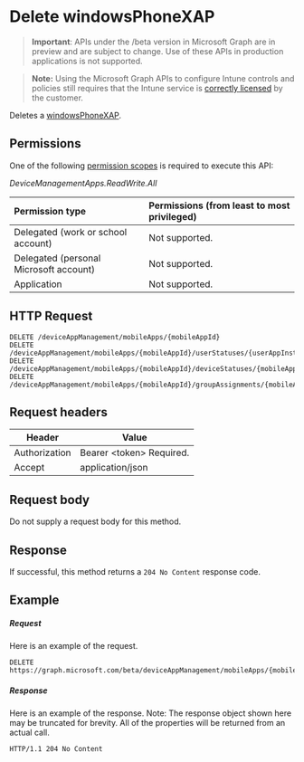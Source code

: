 ﻿# Delete windowsPhoneXAP

> **Important**: APIs under the /beta version in Microsoft Graph are in preview and are subject to change. Use of these APIs in production applications is not supported.

> **Note:** Using the Microsoft Graph APIs to configure Intune controls and policies still requires that the Intune service is [correctly licensed](https://go.microsoft.com/fwlink/?linkid=839381) by the customer.

Deletes a [windowsPhoneXAP](../resources/intune_apps_windowsphonexap.md).
## Permissions
One of the following [permission scopes](https://developer.microsoft.com/en-us/graph/docs/authorization/permission_scopes) is required to execute this API:

*DeviceManagementApps.ReadWrite.All*

|Permission type      | Permissions (from least to most privileged)              | 
|:--------------------|:---------------------------------------------------------| 
|Delegated (work or school account) | Not supported.    | 
|Delegated (personal Microsoft account) | Not supported.    | 
|Application | Not supported. | 

## HTTP Request
<!-- {
  "blockType": "ignored"
}
-->
```http
DELETE /deviceAppManagement/mobileApps/{mobileAppId}
DELETE /deviceAppManagement/mobileApps/{mobileAppId}/userStatuses/{userAppInstallStatusId}/app/
DELETE /deviceAppManagement/mobileApps/{mobileAppId}/deviceStatuses/{mobileAppInstallStatusId}/app/
DELETE /deviceAppManagement/mobileApps/{mobileAppId}/groupAssignments/{mobileAppGroupAssignmentId}/app/
```

## Request headers
|Header|Value|
|---|---|
|Authorization|Bearer &lt;token&gt; Required.|
|Accept|application/json|

## Request body
Do not supply a request body for this method.

## Response

If successful, this method returns a `204 No Content` response code.

## Example

##### Request

Here is an example of the request.
```http
DELETE https://graph.microsoft.com/beta/deviceAppManagement/mobileApps/{mobileAppId}
```

##### Response

Here is an example of the response. Note: The response object shown here may be truncated for brevity. All of the properties will be returned from an actual call.
```http
HTTP/1.1 204 No Content
```




